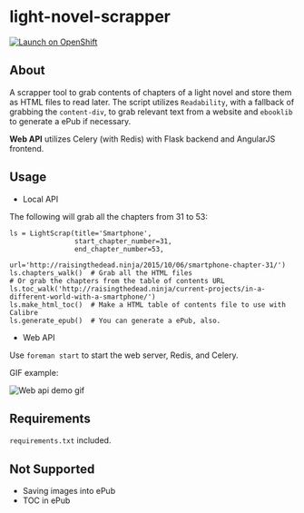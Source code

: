 # light-novel-scrapper

[![Launch on OpenShift](http://launch-shifter.rhcloud.com/button.svg)](http://lightnovelscrapper-exp0nge.rhcloud.com)

## About

A scrapper tool to grab contents of chapters of a light novel and store them as
HTML files to read later. The script utilizes `Readability`, with a fallback of
grabbing the `content-div`, to grab relevant text from a website and  `ebooklib`
to generate a ePub if necessary.

**Web API** utilizes Celery (with Redis) with Flask backend and AngularJS frontend.

## Usage

* Local API

The following will grab all the chapters from 31 to 53:

    ls = LightScrap(title='Smartphone',
                    start_chapter_number=31,
                    end_chapter_number=53,
                    url='http://raisingthedead.ninja/2015/10/06/smartphone-chapter-31/')          
    ls.chapters_walk()  # Grab all the HTML files
    # Or grab the chapters from the table of contents URL
    ls.toc_walk('http://raisingthedead.ninja/current-projects/in-a-different-world-with-a-smartphone/')
    ls.make_html_toc()  # Make a HTML table of contents file to use with Calibre
    ls.generate_epub()  # You can generate a ePub, also.

* Web API

Use ``foreman start`` to start the web server, Redis, and Celery.

GIF example:

![Web api demo gif](https://raw.githubusercontent.com/exp0nge/light-novel-scrapper/master/webapp-demo.gif?v=2)

## Requirements

`requirements.txt` included.

## Not Supported

- Saving images into ePub
- TOC in ePub
